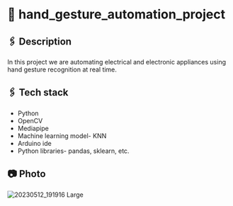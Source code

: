 # 🤖 hand_gesture_automation_project

##  🖇️ Description
In this project we are automating electrical and electronic appliances using hand gesture recognition at real time.

##  🖇️ Tech stack
* Python
* OpenCV
* Mediapipe
* Machine learning model- KNN
* Arduino ide
* Python libraries- pandas, sklearn, etc.

  
##  📷 Photo
![20230512_191916 Large](https://github.com/Shobhit-10/Hand_gesture_recognition/assets/92053544/01279d16-3de4-4876-933a-40da8fdead79)
